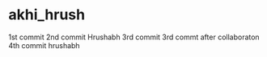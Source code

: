 # akhi_hrush

1st commit
2nd commit Hrushabh
3rd commit
3rd commt after collaboraton
4th commit hrushabh